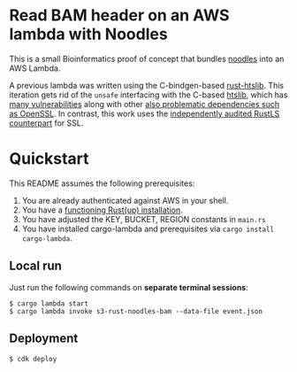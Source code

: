 # Read BAM header on an AWS lambda with Noodles

This is a small Bioinformatics proof of concept that bundles [noodles](http://github.com/zaeleus/noodles) into an AWS Lambda.

A previous lambda was written using the C-bindgen-based [rust-htslib](https://github.com/brainstorm/s3-rust-htslib-bam). This iteration gets rid of the `unsafe` interfacing with the C-based [htslib](https://github.com/samtools/htslib), which has [many vulnerabilities](https://github.com/samtools/htslib/pulls?q=oss-fuzz) along with other [also problematic dependencies such as OpenSSL](https://www.openssl.org/news/vulnerabilities.html). In contrast, this work uses the [independently audited RustLS counterpart](http://jbp.io/2020/06/14/rustls-audit.html) for SSL.

# Quickstart

This README assumes the following prerequisites:

1. You are already authenticated against AWS in your shell.
1. You have a [functioning Rust(up) installation](https://rustup.rs/).
1. You have adjusted the KEY, BUCKET, REGION constants in `main.rs`
1. You have installed cargo-lambda and prerequisites via `cargo install cargo-lambda`.

## Local run

Just run the following commands on **separate terminal sessions**:

```
$ cargo lambda start
$ cargo lambda invoke s3-rust-noodles-bam --data-file event.json
```

## Deployment

```
$ cdk deploy
```
